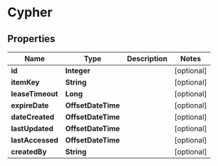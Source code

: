 

# Cypher

## Properties

Name | Type | Description | Notes
------------ | ------------- | ------------- | -------------
**id** | **Integer** |  |  [optional]
**itemKey** | **String** |  |  [optional]
**leaseTimeout** | **Long** |  |  [optional]
**expireDate** | **OffsetDateTime** |  |  [optional]
**dateCreated** | **OffsetDateTime** |  |  [optional]
**lastUpdated** | **OffsetDateTime** |  |  [optional]
**lastAccessed** | **OffsetDateTime** |  |  [optional]
**createdBy** | **String** |  |  [optional]



